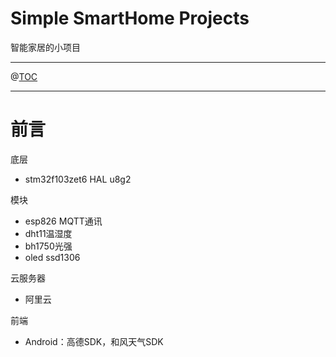 ﻿# Simple SmartHome Projects
智能家居的小项目   

---

@[TOC](文章目录)

---

# 前言

底层
 - stm32f103zet6   HAL u8g2

模块
 - esp826 MQTT通讯
 -  dht11温湿度
 -  bh1750光强
 - oled ssd1306

云服务器

 - 阿里云

前端

 - Android：高德SDK，和风天气SDK

